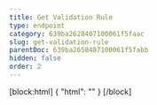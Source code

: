 ```yaml
---
title: Get Validation Rule
type: endpoint
category: 639ba2628407100061f5faac
slug: get-validation-rule
parentDoc: 639ba2658407100061f5fabb
hidden: false
order: 2
---
```

[block:html]
{
  "html": "<style>\n.LanguagePicker-divider { \n  display: none; }\n</style>"
}
[/block]